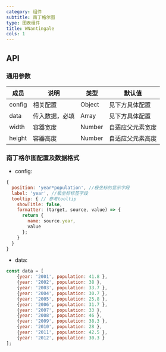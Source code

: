 ```yaml
---
category: 组件
subtitle: 南丁格尔图
type: 图表组件
title: WNantingale
cols: 1
---
```



## API

### 通用参数

| 成员 | 说明 | 类型 | 默认值 |
|---|---|---|---|
| config | 相关配置 | Object | 见下方具体配置 |
| data | 传入数据，必填 | Array | 见下方具体配置 |
| width | 容器宽度 | Number | 自适应父元素宽度 |
| height | 容器高度 | Number | 自适应父元素高度 |

### 南丁格尔图配置及数据格式
* config:

```javascript
{
  position: 'year*population', //极坐标的显示字段
  label: 'year', //极坐标标签字段
  tooltip: { // 参考tooltip
    showTitle: false,
    formatter: (target, source, value) => {
      return {
        name: source.year,
        value
      };
    }
  }
}
```

* data:

```javascript
const data = [
    {year: '2001', population: 41.8 },
    {year: '2002', population: 38 },
    {year: '2003', population: 33.7 },
    {year: '2004', population: 30.7 },
    {year: '2005', population: 25.8 },
    {year: '2006', population: 31.7 },
    {year: '2007', population: 33 },
    {year: '2008', population: 46 },
    {year: '2009', population: 38.3 },
    {year: '2010', population: 28 },
    {year: '2011', population: 42.5 },
    {year: '2012', population: 30.3 }
];
```